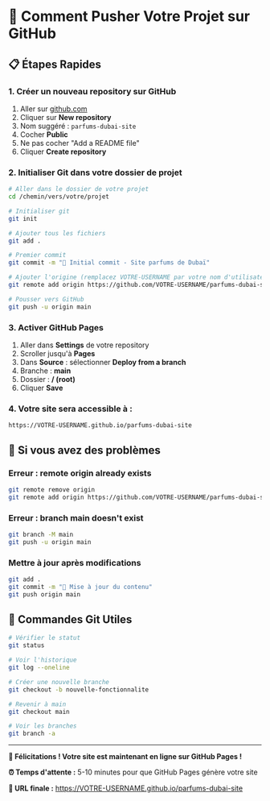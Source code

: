 # 🚀 Comment Pusher Votre Projet sur GitHub

## 📋 Étapes Rapides

### 1. Créer un nouveau repository sur GitHub
1. Aller sur [github.com](https://github.com)
2. Cliquer sur **New repository**
3. Nom suggéré : `parfums-dubai-site`
4. Cocher **Public** 
5. Ne pas cocher "Add a README file"
6. Cliquer **Create repository**

### 2. Initialiser Git dans votre dossier de projet

```bash
# Aller dans le dossier de votre projet
cd /chemin/vers/votre/projet

# Initialiser git
git init

# Ajouter tous les fichiers
git add .

# Premier commit
git commit -m "🎉 Initial commit - Site parfums de Dubaï"

# Ajouter l'origine (remplacez VOTRE-USERNAME par votre nom d'utilisateur GitHub)
git remote add origin https://github.com/VOTRE-USERNAME/parfums-dubai-site.git

# Pousser vers GitHub
git push -u origin main
```

### 3. Activer GitHub Pages

1. Aller dans **Settings** de votre repository
2. Scroller jusqu'à **Pages**
3. Dans **Source** : sélectionner **Deploy from a branch**
4. Branche : **main**
5. Dossier : **/ (root)**
6. Cliquer **Save**

### 4. Votre site sera accessible à :
```
https://VOTRE-USERNAME.github.io/parfums-dubai-site
```

## 🔧 Si vous avez des problèmes

### Erreur : remote origin already exists
```bash
git remote remove origin
git remote add origin https://github.com/VOTRE-USERNAME/parfums-dubai-site.git
```

### Erreur : branch main doesn't exist
```bash
git branch -M main
git push -u origin main
```

### Mettre à jour après modifications
```bash
git add .
git commit -m "📝 Mise à jour du contenu"
git push origin main
```

## 📱 Commandes Git Utiles

```bash
# Vérifier le statut
git status

# Voir l'historique
git log --oneline

# Créer une nouvelle branche
git checkout -b nouvelle-fonctionnalite

# Revenir à main
git checkout main

# Voir les branches
git branch -a
```

---

**🎉 Félicitations ! Votre site est maintenant en ligne sur GitHub Pages !**

**⏰ Temps d'attente :** 5-10 minutes pour que GitHub Pages génère votre site

**🔗 URL finale :** https://VOTRE-USERNAME.github.io/parfums-dubai-site